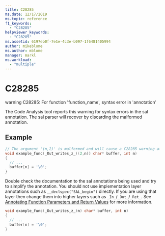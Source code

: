 ```yaml
---
title: C28285
ms.date: 12/17/2019
ms.topic: reference
f1_keywords:
  - "C28285"
helpviewer_keywords:
  - "C28285"
ms.assetid: 6197eb0f-7e1e-4c3e-b097-1f6481405994
author: mikeblome
ms.author: mblome
manager: markl
ms.workload:
  - "multiple"
---
```

# C28285
warning C28285: For function 'function_name', syntax error in 'annotation'

 The Code Analysis tool reports this warning for syntax errors in the sal annotation.  The sal parser will recover by discarding the malformed annotation.

## Example

```cpp
// The argument '(n,2)' is malformed and will cause a C28285 warning after the _Out_writes_z_ macro is expanded.
void example_func(_Out_writes_z_((2,n)) char* buffer, int n)
{
  // ...
  buffer[n] = '\0';
}
```

Double check the documentation to the sal annotations being used and try to simplify the annotation.  You should not use implementation layer annotations such as `__declspec("SAL_begin")` directly. If you are using that layer then change them into higher layers such as `_In_`/`_Out_`/`_Ret_`.  See [Annotating Function Parameters and Return Values](annotating-function-parameters-and-return-values.md) for more information.

```cpp
void example_func(_Out_writes_z_(n) char* buffer, int n)
{
  // ...
  buffer[n] = '\0';
}
```
